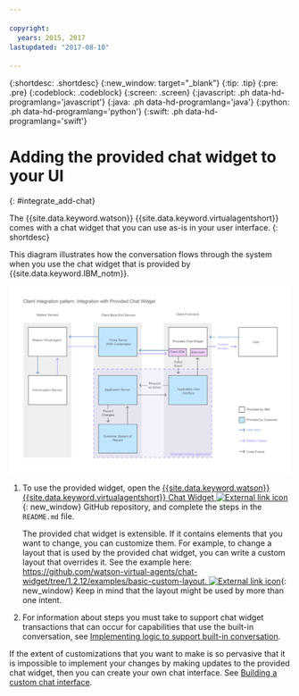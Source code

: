 ```yaml
---

copyright:
  years: 2015, 2017
lastupdated: "2017-08-10"

---
```


{:shortdesc: .shortdesc}
{:new_window: target="_blank"}
{:tip: .tip}
{:pre: .pre}
{:codeblock: .codeblock}
{:screen: .screen}
{:javascript: .ph data-hd-programlang='javascript'}
{:java: .ph data-hd-programlang='java'}
{:python: .ph data-hd-programlang='python'}
{:swift: .ph data-hd-programlang='swift'}

# Adding the provided chat widget to your UI
{: #integrate_add-chat}

The {{site.data.keyword.watson}} {{site.data.keyword.virtualagentshort}} comes with a chat widget that you can use as-is in your user interface.
{: shortdesc}

This diagram illustrates how the conversation flows through the system when you use the chat widget that is provided by {{site.data.keyword.IBM_notm}}.

![Shows a standard setup where the provided chat widget is used.](images/builtin_chat_new.png)

1.  To use the provided widget, open the [{{site.data.keyword.watson}} {{site.data.keyword.virtualagentshort}} Chat Widget ![External link icon](../../icons/launch-glyph.svg "External link icon")](https://github.com/watson-virtual-agents/chat-widget){: new_window} GitHub repository, and complete the steps in the `README.md` file.

    The provided chat widget is extensible. If it contains elements that you want to change, you can customize them. For example, to change a layout that is used by the provided chat widget, you can write a custom layout that overrides it. See the example here: [https://github.com/watson-virtual-agents/chat-widget/tree/1.2.12/examples/basic-custom-layout. ![External link icon](../../icons/launch-glyph.svg "External link icon")](https://github.com/watson-virtual-agents/chat-widget/tree/1.2.12/examples/basic-custom-layout){: new_window} Keep in mind that the layout might be used by more than one intent.

1.  For information about steps you must take to support chat widget transactions that can occur for capabilities that use the built-in conversation, see [Implementing logic to support built-in conversation](impl_intents.html#backend_transaction).

If the extent of customizations that you want to make is so pervasive that it is impossible to implement your changes by making updates to the provided chat widget, then you can create your own chat interface. See [Building a custom chat interface](integrate_custom-chat.html).
